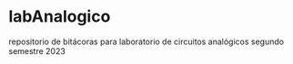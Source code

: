 # labAnalogico
repositorio de bitácoras para laboratorio de circuitos analógicos segundo semestre 2023
